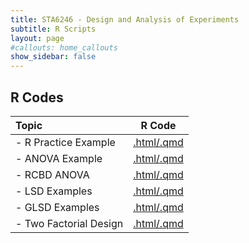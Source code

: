 ```yaml
---
title: STA6246 - Design and Analysis of Experiments
subtitle: R Scripts
layout: page
#callouts: home_callouts
show_sidebar: false
---
```


## R Codes

| **Topic** | **R Code**  |
|:-----------------------|:---:|
| - R Practice Example  | [.html/.qmd](qmd/RPractice.html)
| - ANOVA Example  | [.html/.qmd](qmd/ANOVA_Examples.html)
| - RCBD ANOVA   | [.html/.qmd](qmd/RCBD_Examples.html)
| - LSD Examples   | [.html/.qmd](qmd/LSD_Examples.html)
| - GLSD Examples   | [.html/.qmd](qmd/GLSD_Examples.html)
| - Two Factorial Design | [.html/.qmd](qmd/FactorialDesigns_Examples.html)
